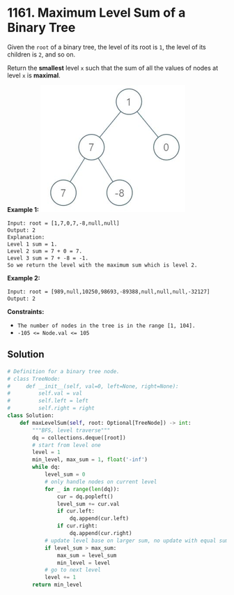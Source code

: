 # 1161. Maximum Level Sum of a Binary Tree

Given the `root` of a binary tree, the level of its root is `1`, the level of its children is `2`, and so on.

Return the **smallest** level `x` such that the sum of all the values of nodes at level `x` is **maximal**.

 

**Example 1:**
![img_8.png](../../Images/img_8.png)
```
Input: root = [1,7,0,7,-8,null,null]
Output: 2
Explanation: 
Level 1 sum = 1.
Level 2 sum = 7 + 0 = 7.
Level 3 sum = 7 + -8 = -1.
So we return the level with the maximum sum which is level 2.
```

**Example 2:**
```
Input: root = [989,null,10250,98693,-89388,null,null,null,-32127]
Output: 2
```

**Constraints:**

* `The number of nodes in the tree is in the range [1, 104].`
* `-105 <= Node.val <= 105`


## Solution

```python
# Definition for a binary tree node.
# class TreeNode:
#     def __init__(self, val=0, left=None, right=None):
#         self.val = val
#         self.left = left
#         self.right = right
class Solution:
    def maxLevelSum(self, root: Optional[TreeNode]) -> int:
        """BFS, level traverse"""
        dq = collections.deque([root])
        # start from level one
        level = 1
        min_level, max_sum = 1, float('-inf')
        while dq:
            level_sum = 0
            # only handle nodes on current level
            for _ in range(len(dq)):
                cur = dq.popleft()
                level_sum += cur.val
                if cur.left:
                    dq.append(cur.left)
                if cur.right:
                    dq.append(cur.right)
            # update level base on larger sum, no update with equal sum
            if level_sum > max_sum:
                max_sum = level_sum
                min_level = level
            # go to next level
            level += 1
        return min_level
```
